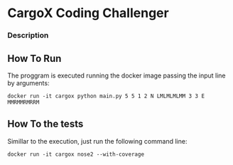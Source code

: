 # CargoX Coding Challenger

### Description



## How To Run

The proggram is executed running the docker image passing the input line by arguments:

`docker run -it cargox python main.py 5 5 1 2 N LMLMLMLMM 3 3 E MMRMMRMRRM`

## How To the tests

Simillar to the execution, just run the following command line:

`docker run -it cargox nose2 --with-coverage`